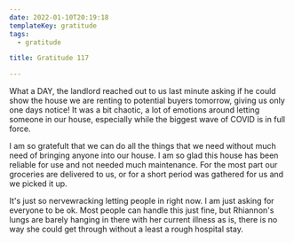 ```yaml
---
date: 2022-01-10T20:19:18
templateKey: gratitude
tags:
  - gratitude

title: Gratitude 117

---
```


What a DAY, the landlord reached out to us last minute asking if he
could show the house we are renting to potential buyers tomorrow, giving
us only one days notice!  It was a bit chaotic, a lot of emotions around
letting someone in our house, especially while the biggest wave of COVID
is in full force.

I am so gratefult that we can do all the things that we need without
much need of bringing anyone into our house.  I am so glad this house
has been reliable for use and not needed much maintenance.  For the most
part our groceries are delivered to us, or for a short period was
gathered for us and we picked it up.

It's just so nervewracking letting people in right now.  I am just
asking for everyone to be ok.  Most people can handle this just fine,
but Rhiannon's lungs are barely hanging in there with her current
illness as is, there is no way she could get through without a least a
rough hospital stay.
